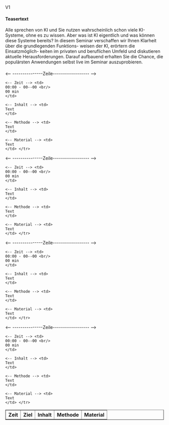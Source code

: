 V1
 
#### Teasertext

Alle sprechen von KI und Sie nutzen
wahrscheinlich schon viele KI-Systeme, ohne
es zu wissen. Aber was ist KI eigentlich und
was können diese Systeme bereits?
In diesem Seminar verschaffen wir Ihnen
Klarheit über die grundlegenden Funktions-
weisen der KI, erörtern die Einsatzmöglich-
keiten im privaten und beruflichen Umfeld
und diskutieren aktuelle Herausforderungen.
Darauf aufbauend erhalten Sie die Chance,
die populärsten Anwendungen selbst live im
Seminar auszuprobieren.

####   

<table border="1" cellpadding="5" cellspacing="0">
  <tr>
    <th>Zeit</th>
    <th>Ziel</th>
    <th>Inhalt</th>
    <th>Methode</th>
    <th>Material</th>
  </tr>
  <tr> <-- ---------------Zeile------------------ -->
  
    <-- Zeit --> <td>
    00:00 - 00--00 <br/>
    00 min
    </td>
    
    <-- Inhalt --> <td>
    Text
    </td>

    <-- Methode --> <td>
    Text
    </td>

    <-- Material --> <td>
    Text
    </td> </tr>

<-- ---------------Zeile------------------ -->
  
    <-- Zeit --> <td>
    00:00 - 00--00 <br/>
    00 min
    </td>
    
    <-- Inhalt --> <td>
    Text
    </td>

    <-- Methode --> <td>
    Text
    </td>

    <-- Material --> <td>
    Text
    </td> </tr>

<-- ---------------Zeile------------------ -->
  
    <-- Zeit --> <td>
    00:00 - 00--00 <br/>
    00 min
    </td>
    
    <-- Inhalt --> <td>
    Text
    </td>

    <-- Methode --> <td>
    Text
    </td>

    <-- Material --> <td>
    Text
    </td> </tr>

 <-- ---------------Zeile------------------ -->
  
    <-- Zeit --> <td>
    00:00 - 00--00 <br/>
    00 min
    </td>
    
    <-- Inhalt --> <td>
    Text
    </td>

    <-- Methode --> <td>
    Text
    </td>

    <-- Material --> <td>
    Text
    </td> </tr>




</table>
